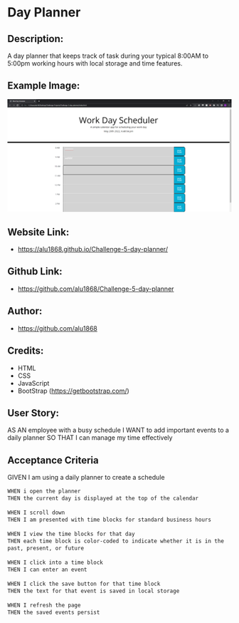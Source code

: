 # Day Planner

## Description:
A day planner that keeps track of task during your typical 8:00AM to 5:00pm working hours with local storage and time features.

## Example Image: 
![alt text](./assets/images/Capture.PNG)

## Website Link:
* https://alu1868.github.io/Challenge-5-day-planner/

## Github Link:
* https://github.com/alu1868/Challenge-5-day-planner

## Author:
* https://github.com/alu1868

## Credits:
* HTML
* CSS
* JavaScript
* BootStrap (https://getbootstrap.com/)

## User Story:
AS AN employee with a busy schedule
I WANT to add important events to a daily planner
SO THAT I can manage my time effectively

## Acceptance Criteria
GIVEN I am using a daily planner to create a schedule

    WHEN i open the planner
    THEN the current day is displayed at the top of the calendar

    WHEN I scroll down
    THEN I am presented with time blocks for standard business hours

    WHEN I view the time blocks for that day
    THEN each time block is color-coded to indicate whether it is in the past, present, or future

    WHEN I click into a time block
    THEN I can enter an event

    WHEN I click the save button for that time block
    THEN the text for that event is saved in local storage

    WHEN I refresh the page
    THEN the saved events persist